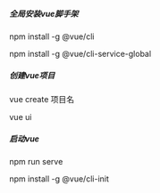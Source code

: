 ##### 全局安装vue脚手架

npm install -g @vue/cli

npm install -g @vue/cli-service-global

##### 创建vue项目

vue create 项目名  

vue ui

##### 启动vue

npm run serve


npm install -g @vue/cli-init


